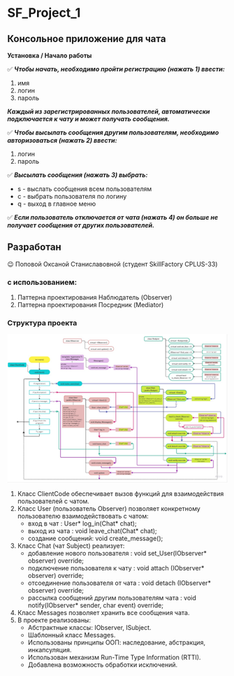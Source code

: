 # SF_Project_1
## Консольное приложение для чата
**Установка / Начало работы**

:white_check_mark: ___Чтобы начать, необходимо пройти регистрацию (нажать 1) ввести:___
1. имя
2. логин
3. пароль

___Каждый из зарегистрированных пользователей, автоматически подключается к чату
и может получать сообщения.___

:white_check_mark: ___Чтобы высылать сообщения другим пользователям, необходимо авторизоваться (нажать 2) ввести:___
1. логин
2. пароль

:white_check_mark: ___Высылать сообщения (нажать 3) выбрать:___
- s - выслать сообщения всем пользователям
- c - выбрать пользователя по логину
- q - выход в главное меню

:white_check_mark: ___Если пользователь отключается от чата (нажать 4) он больше не получает сообщения от других пользователей.___

## Разработан
:wink: Поповой Оксаной Станиславовной (студент SkillFactory CPLUS-33)

### c использованием:
1. Паттерна проектирования Наблюдатель (Observer)
2. Паттерна проектирования Посредник (Mediator)

### Структура проекта
![struct](/images/Project_1.jpg)

1. Класс ClientCode обеспечивает вызов функций для взаимодействия пользователей с чатом.
2. Класс User (пользователь Observer) позволяет конкретному пользователю взаимодействовать с чатом:
      - вход в чат : User* log_in(Chat* chat);
      - выход из чата : void leave_chat(Chat* chat);
      - создание сообщений: void create_message();
3. Класс Chat (чат Subject) реализует:
      - добавление нового пользователя : void set_User(IObserver* observer) override;
      - подключение пользователя к чату : void attach (IObserver* observer) override;
      - отсоединение пользователя от чата : void detach (IObserver* observer) override;
      - рассылка сообщений другим пользователям чата : void notify(IObserver* sender, char event) override;
5. Класс Messages позволяет хранить все сообщения чата.
6. В проекте реализованы:
      - Абстрактные классы: IObserver, ISubject.
      - Шаблонный класс Messages.
      - Использованы принципы ООП: наследование, абстракция, инкапсуляция.
      - Использован механизм Run-Time Type Information (RTTI).
      - Добавлена возможность обработки исключений.

